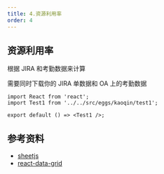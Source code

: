 ```yaml
---
title: 4.资源利用率
order: 4
---
```


## 资源利用率

根据 JIRA 和考勤数据来计算

需要同时下载你的 JIRA 单数据和 OA 上的考勤数据

```tsx
import React from 'react';
import Test1 from '../../src/eggs/kaoqin/test1';

export default () => <Test1 />;
```

## 参考资料

- [sheetjs](https://github.com/SheetJS/sheetjs)
- [react-data-grid](https://github.com/adazzle/react-data-grid)
